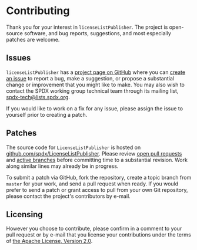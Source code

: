 Contributing
============

Thank you for your interest in `licenseListPublisher`. The project is open-source software, and bug reports, suggestions, and most especially patches are welcome.

Issues
------

`licenseListPublisher` has a [project page on GitHub](https://github.com/spdx/licenseListPublisher/) where you can [create an issue](https://github.com/spdx/licenseListPublisher/issues/new) to report a bug, make a suggestion, or propose a substantial change or improvement that you might like to make. You may also wish to contact the SPDX working group technical team through its mailing list, [spdx-tech@lists.spdx.org](mailto:spdx-tech@lists.spdx.org).

If you would like to work on a fix for any issue, please assign the issue to yourself prior to creating a patch.

Patches
-------

The source code for `LicenseListPublisher` is hosted on [github.com/spdx/LicenseListPublisher](https://github.com/spdx/LicenseListPublisher). Please review [open pull requests](https://github.com/spdx/licenseListPublisher/pulls) and [active branches](https://github.com/spdx/licenseListPublisher/branches) before committing time to a substantial revision. Work along similar lines may already be in progress.

To submit a patch via GitHub, fork the repository, create a topic branch from `master` for your work, and send a pull request when ready. If you would prefer to send a patch or grant access to pull from your own Git repository, please contact the project's contributors by e-mail.

Licensing
---------

However you choose to contribute, please confirm in a comment to your pull request or by e-mail that you license your contributions under the terms of [the Apache License, Version 2.0](http://spdx.org/licenses/Apache-2.0).
